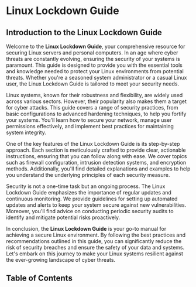 # Linux Lockdown Guide

## Introduction to the Linux Lockdown Guide

Welcome to the **Linux Lockdown Guide**, your comprehensive resource for securing Linux servers and personal computers. In an age where cyber threats are constantly evolving, ensuring the security of your systems is paramount. This guide is designed to provide you with the essential tools and knowledge needed to protect your Linux environments from potential threats. Whether you're a seasoned system administrator or a casual Linux user, the Linux Lockdown Guide is tailored to meet your security needs.

Linux systems, known for their robustness and flexibility, are widely used across various sectors. However, their popularity also makes them a target for cyber attacks. This guide covers a range of security practices, from basic configurations to advanced hardening techniques, to help you fortify your systems. You'll learn how to secure your network, manage user permissions effectively, and implement best practices for maintaining system integrity.

One of the key features of the Linux Lockdown Guide is its step-by-step approach. Each section is meticulously crafted to provide clear, actionable instructions, ensuring that you can follow along with ease. We cover topics such as firewall configuration, intrusion detection systems, and encryption methods. Additionally, you'll find detailed explanations and examples to help you understand the underlying principles of each security measure.

Security is not a one-time task but an ongoing process. The Linux Lockdown Guide emphasizes the importance of regular updates and continuous monitoring. We provide guidelines for setting up automated updates and alerts to keep your system secure against new vulnerabilities. Moreover, you'll find advice on conducting periodic security audits to identify and mitigate potential risks proactively.

In conclusion, the **Linux Lockdown Guide** is your go-to manual for achieving a secure Linux environment. By following the best practices and recommendations outlined in this guide, you can significantly reduce the risk of security breaches and ensure the safety of your data and systems. Let's embark on this journey to make your Linux systems resilient against the ever-growing landscape of cyber threats.

## Table of Contents